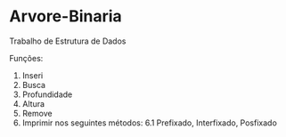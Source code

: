 # Arvore-Binaria
Trabalho de Estrutura de Dados

Funções:
  1. Inseri
  2. Busca
  3. Profundidade
  4. Altura
  5. Remove
  6. Imprimir nos seguintes métodos:
    6.1 Prefixado, Interfixado, Posfixado
